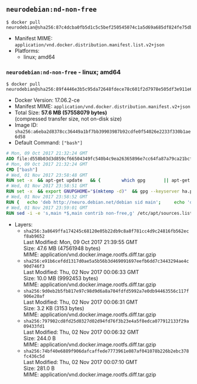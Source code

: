 ## `neurodebian:nd-non-free`

```console
$ docker pull neurodebian@sha256:87c4dcba0fb5d1c5c5bef250545074c1a5d69a685df824fe75db8796504d666e
```

-	Manifest MIME: `application/vnd.docker.distribution.manifest.list.v2+json`
-	Platforms:
	-	linux; amd64

### `neurodebian:nd-non-free` - linux; amd64

```console
$ docker pull neurodebian@sha256:89f4446e3b5c95da72648fdece78c601f2d7978e505df3e911e65acd37b5b308
```

-	Docker Version: 17.06.2-ce
-	Manifest MIME: `application/vnd.docker.distribution.manifest.v2+json`
-	Total Size: **57.6 MB (57558079 bytes)**  
	(compressed transfer size, not on-disk size)
-	Image ID: `sha256:a6eba2d8378cc36449a1bf7bb39903987b92cdfe0f54026e2233f330b1ae6d58`
-	Default Command: `["bash"]`

```dockerfile
# Mon, 09 Oct 2017 21:32:24 GMT
ADD file:d558b03d3d859cf66504349fc540b4c9ea26365896e7cc64fa87a79ca21bcf78 in / 
# Mon, 09 Oct 2017 21:32:24 GMT
CMD ["bash"]
# Wed, 01 Nov 2017 23:58:48 GMT
RUN set -x 	&& apt-get update 	&& { 		which gpg 		|| apt-get install -y --no-install-recommends gnupg 	; } 	&& { 		gpg --version | grep -q '^gpg (GnuPG) 1\.' 		|| apt-get install -y --no-install-recommends dirmngr 	; } 	&& rm -rf /var/lib/apt/lists/*
# Wed, 01 Nov 2017 23:58:51 GMT
RUN set -x 	&& export GNUPGHOME="$(mktemp -d)" 	&& gpg --keyserver ha.pool.sks-keyservers.net --recv-keys DD95CC430502E37EF840ACEEA5D32F012649A5A9 	&& gpg --export DD95CC430502E37EF840ACEEA5D32F012649A5A9 > /etc/apt/trusted.gpg.d/neurodebian.gpg 	&& rm -rf "$GNUPGHOME" 	&& apt-key list | grep neurodebian
# Wed, 01 Nov 2017 23:58:52 GMT
RUN { 	echo 'deb http://neuro.debian.net/debian sid main'; 	echo 'deb http://neuro.debian.net/debian data main'; 	echo '#deb-src http://neuro.debian.net/debian-devel sid main'; } > /etc/apt/sources.list.d/neurodebian.sources.list
# Wed, 01 Nov 2017 23:59:01 GMT
RUN sed -i -e 's,main *$,main contrib non-free,g' /etc/apt/sources.list.d/neurodebian.sources.list /etc/apt/sources.list
```

-	Layers:
	-	`sha256:3a8649ffa174245c68120e05b22db9c8a8f781cc4d9c24816fb562ecf8ab9652`  
		Last Modified: Mon, 09 Oct 2017 21:39:55 GMT  
		Size: 47.6 MB (47561948 bytes)  
		MIME: application/vnd.docker.image.rootfs.diff.tar.gzip
	-	`sha256:e91b6cefdd1317d0ae5a5b56b3d469091697eefb6dd7c3443294ae4c90d746f3`  
		Last Modified: Thu, 02 Nov 2017 00:06:33 GMT  
		Size: 10.0 MB (9992453 bytes)  
		MIME: application/vnd.docker.image.rootfs.diff.tar.gzip
	-	`sha256:9d0eb2b5fb817e97c98d9d6a8a704fdfd5992a7e0db94463556c117f906e20af`  
		Last Modified: Thu, 02 Nov 2017 00:06:31 GMT  
		Size: 3.2 KB (3153 bytes)  
		MIME: application/vnd.docker.image.rootfs.diff.tar.gzip
	-	`sha256:797902cd8fd25d0327d02d94fd76f3b23e4a5f8edca077912133f29a09433fd1`  
		Last Modified: Thu, 02 Nov 2017 00:06:32 GMT  
		Size: 244.0 B  
		MIME: application/vnd.docker.image.rootfs.diff.tar.gzip
	-	`sha256:74bf40e6889f906dafcaffede7773961e087af041078b226b2ebc378fc436c5d`  
		Last Modified: Thu, 02 Nov 2017 00:07:10 GMT  
		Size: 281.0 B  
		MIME: application/vnd.docker.image.rootfs.diff.tar.gzip
